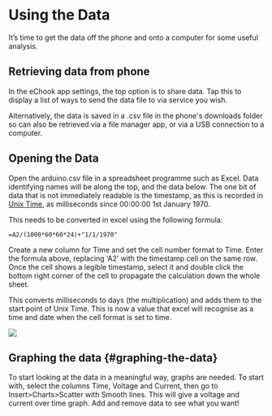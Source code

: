 # Using the Data

It’s time to get the data off the phone and onto a computer for some useful analysis.

## Retrieving data from phone

In the eChook app settings, the top option is to share data. Tap this to display a list of ways to send the data file to via service you wish.

Alternatively, the data is saved in a .csv file in the phone's downloads folder so can also be retrieved via a file manager app, or via a USB connection to a computer.

## Opening the Data

Open the arduino.csv file in a spreadsheet programme such as Excel. Data identifying names will be along the top, and the data below. The one bit of data that is not immediately readable is the timestamp, as this is recorded in [Unix Time](https://en.wikipedia.org/wiki/Unix_time), as milliseconds since 00:00:00 1st January 1970.

This needs to be converted in excel using the following formula:

`=A2/(1000*60*60*24)+"1/1/1970"`

Create a new column for Time and set the cell number format to Time. Enter the formula above, replacing ‘A2’ with the timestamp cell on the same row. Once the cell shows a legible timestamp, select it and double click the bottom right corner of the cell to propagate the calculation down the whole sheet.

This converts milliseconds to days \(the multiplication\) and adds them to the start point of Unix Time. This is now a value that excel will recognise as a time and date when the cell format is set to time.

![](https://lh3.googleusercontent.com/jIqXy8nnbeA0GAnkM9vsIVyZVOtupkB5ZFSBlOhHQITRr30Bi7VPci9UwKNB8gqG6S8jBHSXbglZ-cJTD6mTFXAP6u8ZtIOHtFBheuZfx_9AXf1sHQN0Z6yoInT1ycdAZAHPh88A)

## Graphing the data {#graphing-the-data}

To start looking at the data in a meaningful way, graphs are needed. To start with, select the columns Time, Voltage and Current, then go to Insert&gt;Charts&gt;Scatter with Smooth lines. This will give a voltage and current over time graph. Add and remove data to see what you want!

